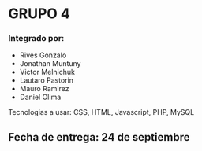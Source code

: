 # GRUPO 4

### Integrado por:

 - Rives Gonzalo
 - Jonathan Muntuny
 - Victor Melnichuk
 - Lautaro Pastorin
 - Mauro Ramirez
 - Daniel Olima

Tecnologias a usar: CSS, HTML, Javascript, PHP, MySQL

## Fecha de entrega: 24 de septiembre
